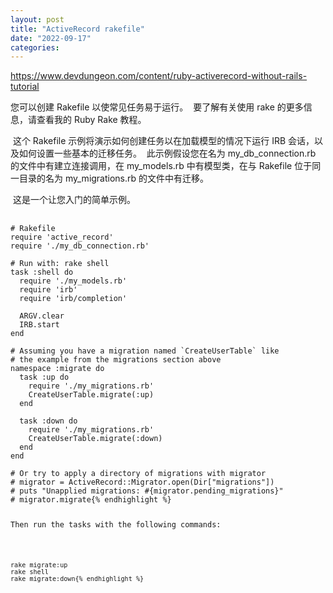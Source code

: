 ```yaml
---
layout: post
title: "ActiveRecord rakefile"
date: "2022-09-17"
categories: 
---
```

<p><a href="https://www.devdungeon.com/content/ruby-activerecord-without-rails-tutorial">https://www.devdungeon.com/content/ruby-activerecord-without-rails-tutorial</a></p>

<p>您可以创建 Rakefile 以使常见任务易于运行。&nbsp; 要了解有关使用 rake 的更多信息，请查看我的 Ruby Rake 教程。</p>

<p>&nbsp;这个 Rakefile 示例将演示如何创建任务以在加载模型的情况下运行 IRB 会话，以及如何设置一些基本的迁移任务。&nbsp; 此示例假设您在名为 my_db_connection.rb 的文件中有建立连接调用，在 my_models.rb 中有模型类，在与 Rakefile 位于同一目录的名为 my_migrations.rb 的文件中有迁移。</p>

<p>&nbsp;这是一个让您入门的简单示例。</p>

<pre class="prettyprint">

<code class="ruby"><span class="com"># Rakefile</span><span class="pln">
</span><span class="kwd">require</span><span class="pln"> </span><span class="str">&#39;active_record&#39;</span><span class="pln">
</span><span class="kwd">require</span><span class="pln"> </span><span class="str">&#39;./my_db_connection.rb&#39;</span><span class="pln">

</span><span class="com"># Run with: rake shell</span><span class="pln">
task </span><span class="pun">:</span><span class="pln">shell </span><span class="kwd">do</span><span class="pln">
  </span><span class="kwd">require</span><span class="pln"> </span><span class="str">&#39;./my_models.rb&#39;</span><span class="pln">
  </span><span class="kwd">require</span><span class="pln"> </span><span class="str">&#39;irb&#39;</span><span class="pln">
  </span><span class="kwd">require</span><span class="pln"> </span><span class="str">&#39;irb/completion&#39;</span><span class="pln">

  ARGV</span><span class="pun">.</span><span class="pln">clear
  IRB</span><span class="pun">.</span><span class="pln">start
</span><span class="kwd">end</span><span class="pln">

</span><span class="com"># Assuming you have a migration named `CreateUserTable` like</span><span class="pln">
</span><span class="com"># the example from the migrations section above</span><span class="pln">
</span><span class="kwd">namespace</span><span class="pln"> </span><span class="pun">:</span><span class="pln">migrate </span><span class="kwd">do</span><span class="pln">
  task </span><span class="pun">:</span><span class="pln">up </span><span class="kwd">do</span><span class="pln">
    </span><span class="kwd">require</span><span class="pln"> </span><span class="str">&#39;./my_migrations.rb&#39;</span><span class="pln">
    </span><span class="typ">CreateUserTable</span><span class="pun">.</span><span class="pln">migrate</span><span class="pun">(:</span><span class="pln">up</span><span class="pun">)</span><span class="pln">
  </span><span class="kwd">end</span><span class="pln">

  task </span><span class="pun">:</span><span class="pln">down </span><span class="kwd">do</span><span class="pln">
    </span><span class="kwd">require</span><span class="pln"> </span><span class="str">&#39;./my_migrations.rb&#39;</span><span class="pln">
    </span><span class="typ">CreateUserTable</span><span class="pun">.</span><span class="pln">migrate</span><span class="pun">(:</span><span class="pln">down</span><span class="pun">)</span><span class="pln">
  </span><span class="kwd">end</span><span class="pln">
</span><span class="kwd">end</span><span class="pln">

</span><span class="com"># Or try to apply a directory of migrations with migrator</span><span class="pln">
</span><span class="com"># migrator = ActiveRecord::Migrator.open(Dir[&quot;migrations&quot;])</span><span class="pln">
</span><span class="com"># puts &quot;Unapplied migrations: #{migrator.pending_migrations}&quot;</span><span class="pln">
</span><span class="com"># migrator.migrate</span>{% endhighlight %}

<p>Then run the tasks with the following commands:</p>

<pre class="prettyprint">
<code class="bash"><span class="pln">rake migrate</span><span class="pun">:</span><span class="pln">up
rake shell
rake migrate</span><span class="pun">:</span><span class="pln">down</span>{% endhighlight %}

